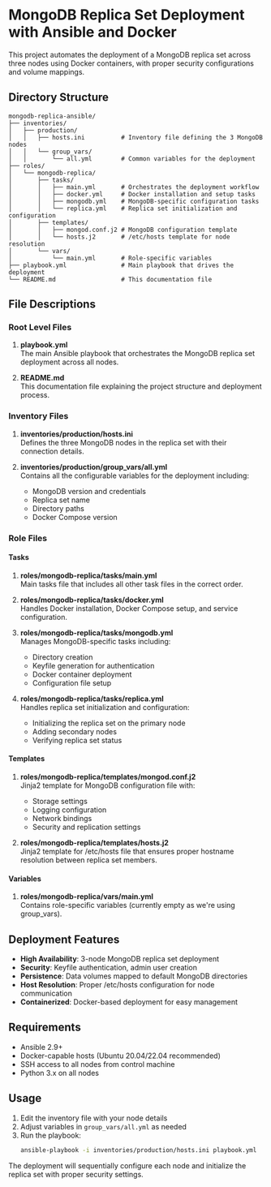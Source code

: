 # MongoDB Replica Set Deployment with Ansible and Docker

This project automates the deployment of a MongoDB replica set across three nodes using Docker containers, with proper security configurations and volume mappings.

## Directory Structure

```
mongodb-replica-ansible/
├── inventories/
│   ├── production/
│   │   ├── hosts.ini          # Inventory file defining the 3 MongoDB nodes
│   │   └── group_vars/
│   │       └── all.yml        # Common variables for the deployment
├── roles/
│   └── mongodb-replica/
│       ├── tasks/
│       │   ├── main.yml       # Orchestrates the deployment workflow
│       │   ├── docker.yml     # Docker installation and setup tasks
│       │   ├── mongodb.yml    # MongoDB-specific configuration tasks
│       │   └── replica.yml    # Replica set initialization and configuration
│       ├── templates/
│       │   ├── mongod.conf.j2 # MongoDB configuration template
│       │   └── hosts.j2       # /etc/hosts template for node resolution
│       └── vars/
│           └── main.yml       # Role-specific variables
├── playbook.yml               # Main playbook that drives the deployment
└── README.md                  # This documentation file
```

## File Descriptions

### Root Level Files

1. **playbook.yml**  
   The main Ansible playbook that orchestrates the MongoDB replica set deployment across all nodes.

2. **README.md**  
   This documentation file explaining the project structure and deployment process.

### Inventory Files

1. **inventories/production/hosts.ini**  
   Defines the three MongoDB nodes in the replica set with their connection details.

2. **inventories/production/group_vars/all.yml**  
   Contains all the configurable variables for the deployment including:
   - MongoDB version and credentials
   - Replica set name
   - Directory paths
   - Docker Compose version

### Role Files

#### Tasks

1. **roles/mongodb-replica/tasks/main.yml**  
   Main tasks file that includes all other task files in the correct order.

2. **roles/mongodb-replica/tasks/docker.yml**  
   Handles Docker installation, Docker Compose setup, and service configuration.

3. **roles/mongodb-replica/tasks/mongodb.yml**  
   Manages MongoDB-specific tasks including:
   - Directory creation
   - Keyfile generation for authentication
   - Docker container deployment
   - Configuration file setup

4. **roles/mongodb-replica/tasks/replica.yml**  
   Handles replica set initialization and configuration:
   - Initializing the replica set on the primary node
   - Adding secondary nodes
   - Verifying replica set status

#### Templates

1. **roles/mongodb-replica/templates/mongod.conf.j2**  
   Jinja2 template for MongoDB configuration file with:
   - Storage settings
   - Logging configuration
   - Network bindings
   - Security and replication settings

2. **roles/mongodb-replica/templates/hosts.j2**  
   Jinja2 template for /etc/hosts file that ensures proper hostname resolution between replica set members.

#### Variables

1. **roles/mongodb-replica/vars/main.yml**  
   Contains role-specific variables (currently empty as we're using group_vars).

## Deployment Features

- **High Availability**: 3-node MongoDB replica set deployment
- **Security**: Keyfile authentication, admin user creation
- **Persistence**: Data volumes mapped to default MongoDB directories
- **Host Resolution**: Proper /etc/hosts configuration for node communication
- **Containerized**: Docker-based deployment for easy management

## Requirements

- Ansible 2.9+
- Docker-capable hosts (Ubuntu 20.04/22.04 recommended)
- SSH access to all nodes from control machine
- Python 3.x on all nodes

## Usage

1. Edit the inventory file with your node details
2. Adjust variables in `group_vars/all.yml` as needed
3. Run the playbook:
   ```bash
   ansible-playbook -i inventories/production/hosts.ini playbook.yml
   ```

The deployment will sequentially configure each node and initialize the replica set with proper security settings.
